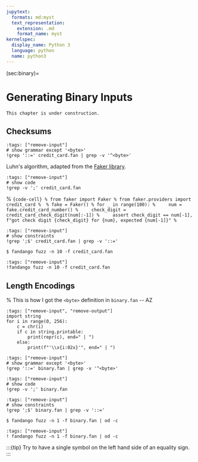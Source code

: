 ```yaml
---
jupytext:
  formats: md:myst
  text_representation:
    extension: .md
    format_name: myst
kernelspec:
  display_name: Python 3
  language: python
  name: python3
---
```


(sec:binary)=
# Generating Binary Inputs

```{error}
This chapter is under construction.
```


## Checksums

```{code-cell}
:tags: ["remove-input"]
# show grammar except '<byte>'
!grep '::=' credit_card.fan | grep -v '^<byte>'
```


Luhn's algorithm, adapted from the [Faker library](https://github.com/joke2k/faker/blob/master/faker/providers/credit_card/__init__.py#L99).

```{code-cell}
:tags: ["remove-input"]
# show code
!grep -v ';' credit_card.fan
```

% ```{code-cell}
% from faker import Faker
% from faker.providers import credit_card
% 
% fake = Faker()
% for _ in range(100):
%     num = fake.credit_card_number()
%     check_digit = credit_card_check_digit(num[:-1])
%     assert check_digit == num[-1], f"got check digit {check_digit} for {num}, expected {num[-1]}"
% ```

```{code-cell}
:tags: ["remove-input"]
# show constraints
!grep ';$' credit_card.fan | grep -v '::='
```

```shell
$ fandango fuzz -n 10 -f credit_card.fan
```

```{code-cell}
:tags: ["remove-input"]
!fandango fuzz -n 10 -f credit_card.fan
```


## Length Encodings

% This is how I got the `<byte>` definition in `binary.fan` -- AZ
```{code-cell}
:tags: ["remove-input", "remove-output"]
import string
for i in range(0, 256):
    c = chr(i)
    if c in string.printable:
        print(repr(c), end=" | ")
    else:
        print(f"'\\x{i:02x}'", end=" | ")
```

```{code-cell}
:tags: ["remove-input"]
# show grammar except '<byte>'
!grep '::=' binary.fan | grep -v '^<byte>'
```

```{code-cell}
:tags: ["remove-input"]
# show code
!grep -v ';' binary.fan
```

```{code-cell}
:tags: ["remove-input"]
# show constraints
!grep ';$' binary.fan | grep -v '::='
```

```shell
$ fandango fuzz -n 1 -f binary.fan | od -c
```

```{code-cell}
:tags: ["remove-input"]
! fandango fuzz -n 1 -f binary.fan | od -c
```

:::{tip}
Try to have a single symbol on the left hand side of an equality sign.
:::
